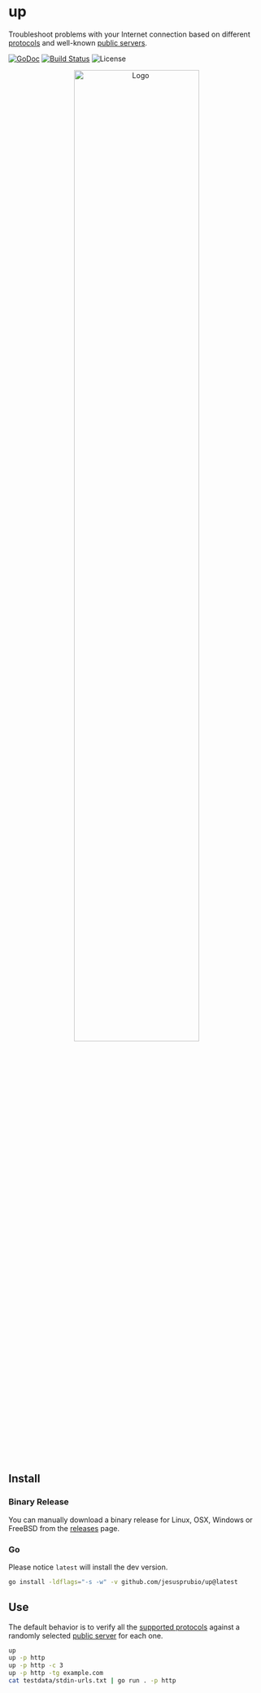 # up

Troubleshoot problems with your Internet connection based on different
[protocols](internal/protocol.go) and well-known [public servers](internal/servers.go).

[![GoDoc][doc-img]][doc] [![Build Status][ci-img]][ci] ![License](https://img.shields.io/github/license/jesusprubio/up)

<div align="center">
  <img alt="Logo" src="https://github.com/jesusprubio/up/assets/2753855/a9c6bdb5-ab53-4969-8b36-97896c09a090" width="70%">
</div>

## Install

### Binary Release

You can manually download a binary release for Linux, OSX, Windows or FreeBSD
from the [releases](https://github.com/jesusprubio/up/releases) page.

### Go

Please notice `latest` will install the dev version.

```sh
go install -ldflags="-s -w" -v github.com/jesusprubio/up@latest
```

## Use

The default behavior is to verify all the [supported protocols](internal/protocol.go)
against a randomly selected [public server](internal/servers.go) for each one.

```sh
up
up -p http
up -p http -c 3
up -p http -tg example.com
cat testdata/stdin-urls.txt | go run . -p http
```

[doc-img]: https://pkg.go.dev/badge/github.com/jesusprubio/up
[doc]: https://pkg.go.dev/github.com/jesusprubio/up
[ci-img]: https://github.com/jesusprubio/up/workflows/CI/badge.svg
[ci]: https://github.com/jesusprubio/up/workflows/go.yml
